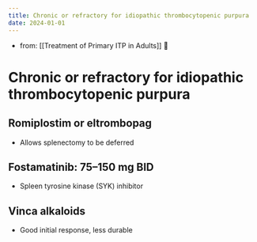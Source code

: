 ```yaml
---
title: Chronic or refractory for idiopathic thrombocytopenic purpura
date: 2024-01-01
---
```


- from: [[Treatment of Primary ITP in Adults]] 󰒖

# Chronic or refractory for idiopathic thrombocytopenic purpura

## Romiplostim or eltrombopag

* Allows splenectomy to be deferred

## Fostamatinib: 75–150 mg BID

* Spleen tyrosine kinase (SYK) inhibitor

## Vinca alkaloids

* Good initial response, less durable
